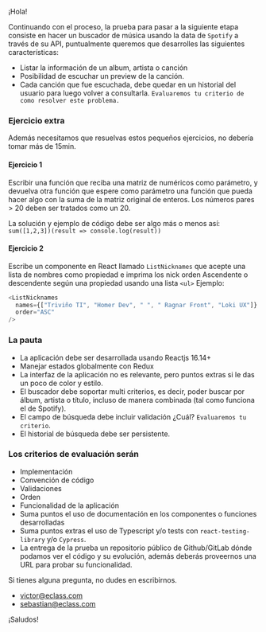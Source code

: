 ¡Hola!

Continuando con el proceso, la prueba para pasar a la siguiente etapa consiste en hacer un buscador de música usando la data de `Spotify` a través de su API, puntualmente queremos que desarrolles las siguientes características:

- Listar la información de un album, artista o canción
- Posibilidad de escuchar un preview de la canción.
- Cada canción que fue escuchada, debe quedar en un historial del usuario para luego volver a consultarla. `Evaluaremos tu criterio de como resolver este problema.`

### Ejercicio extra

Además necesitamos que resuelvas estos pequeños ejercicios, no debería tomar más de 15min.

#### Ejercicio 1

Escribir una función que reciba una matriz de numéricos como parámetro, y devuelva otra función que espere como parámetro una función que pueda hacer algo con la suma de la matriz original de enteros. Los números pares > 20 deben ser tratados como un 20.

La solución y ejemplo de código debe ser algo más o menos así: `sum([1,2,3])(result => console.log(result))`

#### Ejercicio 2

Escribe un componente en React llamado `ListNicknames` que acepte una lista de nombres como propiedad e imprima los nick orden Ascendente o descendente según una propiedad usando una lista `<ul>`
Ejemplo:

```js
<ListNicknames
  names={["Triviño TI", "Homer Dev", " ", " Ragnar Front", "Loki UX"]}
  order="ASC"
/>
```

### La pauta

- La aplicación debe ser desarrollada usando Reactjs 16.14+
- Manejar estados globalmente con Redux
- La interfaz de la aplicación no es relevante, pero puntos extras si le das un poco de color y estilo.
- El buscador debe soportar multi criterios, es decir, poder buscar por álbum, artista o título, incluso de manera combinada (tal como funciona el de Spotify).
- El campo de búsqueda debe incluir validación ¿Cuál? `Evaluaremos tu criterio`.
- El historial de búsqueda debe ser persistente.

### Los criterios de evaluación serán

- Implementación
- Convención de código
- Validaciones
- Orden
- Funcionalidad de la aplicación
- Suma puntos el uso de documentación en los componentes o funciones desarrolladas
- Suma puntos extras el uso de Typescript y/o tests con `react-testing-library` y/o `Cypress`.
- La entrega de la prueba un repositorio público de Github/GitLab dónde podamos ver el código y su evolución, además deberás proveernos una URL para probar su funcionalidad.

Si tienes alguna pregunta, no dudes en escribirnos.

- victor@eclass.com
- sebastian@eclass.com

¡Saludos!
